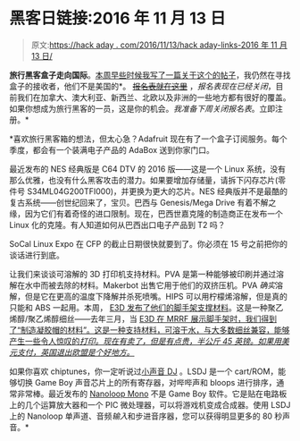 # 黑客日链接:2016 年 11 月 13 日

> 原文:[https://hack aday . com/2016/11/13/hack aday-links-2016 年 11 月 13 日/](https://hackaday.com/2016/11/13/hackaday-links-november-13-2016/)

**旅行黑客盒子走向国际**。[本周早些时候我写了一篇关于这个的帖子](http://hackaday.com/2016/11/08/the-travelling-hackerbox-is-going-international/)，我仍然在寻找盒子的接收者，他们不是美国的*。 ~~[报名表就在这里](http://nope)~~ ，*报名表现在已经关闭*，目前我们在加拿大、澳大利亚、新西兰、北欧以及非洲的一些地方都有很好的覆盖。如果你想成为旅行黑客的一员，这是你的机会。*我准备下周关闭报名表*。立即注册。*

 *喜欢旅行黑客箱的想法，但太心急？Adafruit 现在有了一个盒子订阅服务。每个季度，都会有一个装满电子产品的 AdaBox 送到你家门口。

最近发布的 NES 经典版是 C64 DTV 的 2016 版——这是一个 Linux 系统，没有那么优雅，也没有什么黑客攻击的潜力。如果要增加存储量，请拆下闪存芯片(零件号 S34ML04G200TFI000)，并更换为更大的芯片。NES 经典版并不是最酷的复古系统——创世纪回来了，宝贝。巴西与 Genesis/Mega Drive 有着不解之缘，因为它们有着奇怪的进口限制。现在，巴西世嘉克隆的制造商正在发布一个 Linux 化的克隆。有人知道如何从巴西出口电子产品到 T2 吗？

SoCal Linux Expo 在 CFP 的截止日期很快就要到了。你必须在 15 号之前把你的谈话进行到底。

让我们来谈谈可溶解的 3D 打印机支持材料。PVA 是第一种能够被印刷并通过溶解在水中而被去除的材料。Makerbot 出售它用于他们的双挤压机。PVA *确实*溶解，但是它在更高的温度下降解并杀死喷嘴。HIPS 可以用柠檬烯溶解，但是真的只能和 ABS 一起用。本周， [E3D 发布了他们的脚手架支撑材料](http://e3d-online.com/Scaffold-Support-Material)。这是一种聚乙烯醇/聚乙烯醇细丝——去年三月，当 [E3D 在 MRRF 展示脚手架时，我们得到了“制造凝胶帽的材料”。这是一种支持材料，可溶于水，与大多数细丝兼容，能够产生一些令人惊叹的*打印。现在有卖了，但是有点贵，半公斤 45 英镑。如果用美元支付，英国退出欧盟是个好地方。*](http://hackaday.com/2016/03/30/mrrf-innovating-extruders-and-dissolvable-filament/)

如果你喜欢 chiptunes，你一定听说过[小声音 DJ](http://www.littlesounddj.com/lsd/) 。LSDJ 是一个 cart/ROM，能够切换 Game Boy 声音芯片上的所有寄存器，对哔哔声和 bloops 进行排序，通常非常棒。最近发布的 [Nanoloop Mono](http://www.nanoloop.com/mono/index.html) 不是 Game Boy 软件。它是贴在电路板上的几个运算放大器和一个 PIC 微处理器，可以将游戏机变成合成器。使用 LSDJ 上的 Nanoloop 单声道、音频*输入*和步进音序器，您可以获得明显更多的 80 秒声音。*
